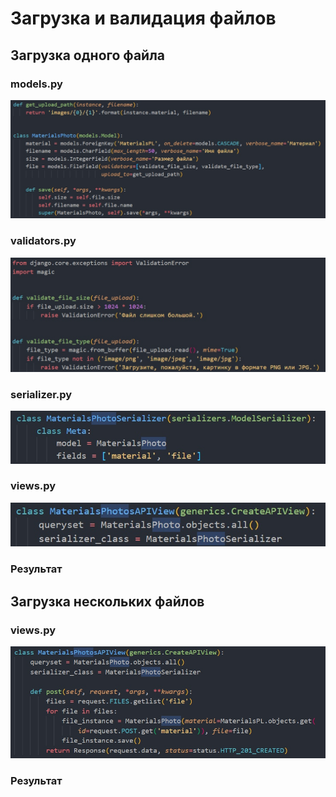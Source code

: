 # Загрузка и валидация файлов

## Загрузка одного файла
### models.py
![code](34.jpg)
### validators.py
![code](30.jpg)
### serializer.py
![code](28.jpg)
### views.py
![code](29.jpg)
### Результат
<!-- ![result](27.jpg) -->

## Загрузка нескольких файлов
### views.py
![code](32.jpg)
### Результат
<!-- ![result](33.jpg) -->
